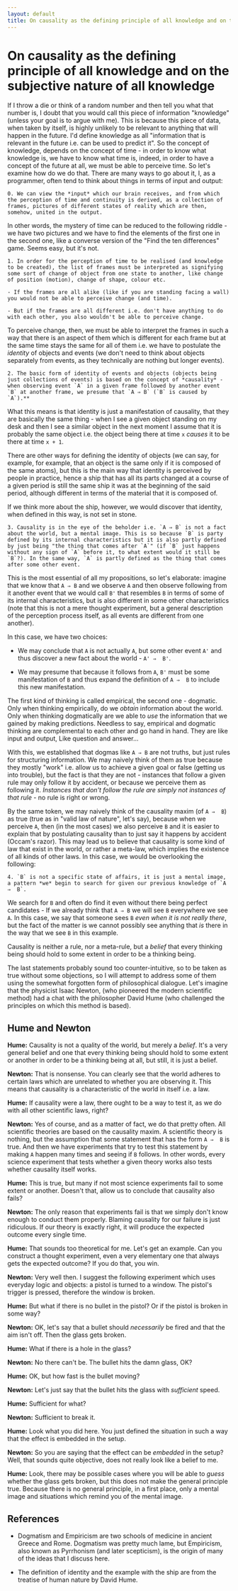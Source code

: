 ```yaml
---
layout: default
title: On causality as the defining principle of all knowledge and on the subjective nature of all knowledge
---
```


On causality as the defining principle of all knowledge and on the subjective nature of all knowledge
===

If I throw a die or think of a random number and then tell you what that number is, I doubt that you would call this piece of information "knowledge" (unless your goal is to argue with me). This is because this piece of data, when taken by itself, is highly unlikely to be relevant to anything that will happen in the future. I'd define knowledge as all "information that is relevant in the future i.e. can be used to predict it". So the concept of knowledge, depends on the concept of time - in order to know what knowledge is, we have to know what time is, indeed, in order to have a concept of the future at all, we must be able to perceive time. So let's examine how do we do that. There are many ways to go about it, I, as a programmer, often tend to think about things in terms of input and output:

```
0. We can view the *input* which our brain receives, and from which the perception of time and continuity is derived, as a collection of frames, pictures of different states of reality which are then, somehow, united in the output. 
```

In other words, the mystery of time can be reduced to the following riddle  - we have two pictures and we have to find the elements of the first one in the second one, like a converse version of the "Find the ten differences" game. 
 Seems easy, but it's not.

```
1. In order for the perception of time to be realised (and knowledge to be created), the list of frames must be interpreted as signifying some sort of change of object from one state to another, like change of position (motion), change of shape, colour etc.

- If the frames are all alike (like if you are standing facing a wall) you would not be able to perceive change (and time). 

- But if the frames are all different i.e. don't have anything to do with each other, you also wouldn't be able to perceive change. 

```
To perceive change, then, we must be able to interpret the frames in such a way that there is an aspect of them which is different for each frame but at the same time stays the same for all of them i.e. we have to postulate the *identity* of objects and events (we don't need to think about objects separately from events, as they technically are nothing but longer events).

```
2. The basic form of identity of events and objects (objects being just collections of events) is based on the concept of *causality* - when observing event `A` in a given frame followed by another event `B` at another frame, we presume that `A ⇒ B` (`B` is caused by `A`).**
```

What this means is that identity is just a manifestation of causality, that they are basically the same thing - when I see a given object standing on my desk and then I see a similar object in the next moment I assume that it is probably the same object i.e. the object being there at time `x` *causes* it to be there at time `x + 1`. 

There are other ways for defining the identity of objects (we can say, for example, for example, that an object is the same only if it is composed of the same atoms), but this is the main way that identity is perceived by people in practice, hence a ship that has all its parts changed at a course of a given period is still the same ship it was at the beginning of the said period, although different in terms of the material that it is composed of.

If we think more about the ship, however, we would discover that identity, when defined in this way, is not set in stone.

```
3. Causality is in the eye of the beholder i.e. `A ⇒ B` is not a fact about the world, but a mental image. This is so because `B` is party defined by its internal characteristics but it is also partly defined by just being "the thing that comes after `A`" (if `B` just happens without any sign of `A` before it, to what extent would it still be `B`?). In the same way, `A` is partly defined as the thing that comes after some other event.
```

This is the most essential of all my propositions, so let's elaborate: imagine that we know that `A ⇒ B` and we observe `A` and then observe following from it another event that we would call `B'` that resembles `B` in terms of some of its internal characteristics, but is also different in some other characteristics (note that this is not a mere thought experiment, but a general description of the perception process itself, as all events are different from one another). 

In this case, we have two choices:

- We may conclude that `A` is not actually `A`, but some other event `A'` and thus discover a new fact about the world - `A' ⇒  B'`.

- We may presume that because it follows from `A`, `B'` must be some manifestation of `B` and thus expand the definition of `A ⇒  B` to include this new manifestation.

The first kind of thinking is called empirical, the second one - dogmatic. Only when thinking empirically, do we *obtain* information about the world. Only when thinking dogmatically are we able to *use* the information that we gained by making predictions. Needless to say, empirical and dogmatic thinking are complemental to each other and go hand in hand. They are like input and output, Like question and answer...

With this, we established that dogmas like `A ⇒ B` are not truths, but just rules for structuring information. We may naively think of them as true because they mostly "work" i.e. allow us to achieve a given goal or false (getting us into trouble), but the fact is that they are not - instances that follow a given rule may only follow it by accident, or because we perceive them as following it. *Instances that don't follow the rule are simply not instances of that rule* - no rule is right or wrong.  

By the same token, we may naively think of the causality maxim (of `A ⇒  B`) as true (true as in "valid law of nature", let's say), because when we perceive `A`, then (in the most cases) we also perceive `B` and it is easier to explain that by postulating causality than to just say it happens by accident (Occam's razor). This may lead us to believe that causality is some kind of law that exist in the world, or rather a meta-law, which implies the existence of all kinds of other laws. In this case, we would be overlooking the following:

```
4. `B` is not a specific state of affairs, it is just a mental image, a pattern *we* begin to search for given our previous knowledge of `A ⇒  B`.
```

We search for `B` and often do find it even without there being perfect candidates - If we already think that `A ⇒ B` we will see `B` everywhere we see `A`. In this case, we say that someone sees `B` *even when it is not really there*, but the fact of the matter is we cannot possibly see anything that *is* there in the way that we see `B` in this example. 

Causality is neither a rule, nor a meta-rule, but a *belief* that every thinking being should hold to some extent in order to be a thinking being. 

The last statements probably sound too counter-intuitive, so to be taken as true without some objections, so I will attempt to address some of them using the somewhat forgotten form of philosophical dialogue. Let's imagine that the physicist Isaac Newton, (who pioneered the modern scientific method) had a chat with the philosopher David Hume (who challenged the principles on which this method is based).

Hume and Newton
---

**Hume:** Causality is not a quality of the world, but merely a *belief*. It's a very general belief and one that every thinking being should hold to some extent or another in order to be a thinking being at all, but still, it is just a belief.

**Newton:** That is nonsense. You can clearly see that the world adheres to certain laws which are unrelated to whether you are observing it. This means that causality is a characteristic of the world in itself i.e. a law.

**Hume:** If causality were a law, there ought to be a way to test it, as we do with all other scientific laws, right? 

**Newton:** Yes of course, and as a matter of fact, we do that pretty often. All scientific theories are based on the causality maxim. A scientific theory is nothing, but the assumption that some statement that has the form `A ⇒  B` is true. And then we have experiments that try to test this statement by making `A` happen many times and seeing if `B` follows. In other words, every science experiment that tests whether a given theory works also tests whether causality itself works.

**Hume:** This is true, but many if not most science experiments fail to some extent or another. Doesn't that, allow us to conclude that causality also fails?

**Newton:** The only reason that experiments fail is that we simply don't know enough to conduct them properly. Blaming causality for our failure is just ridiculous. If our theory is exactly right, it will produce the expected outcome every single time.

**Hume:** That sounds too theoretical for me. Let's get an example. Can you construct a thought experiment, even a very elementary one that always gets the expected outcome? If you do that, you win.

**Newton:** Very well then. I suggest the following experiment which uses everyday logic and objects: a pistol is turned to a window. The pistol's trigger is pressed, therefore the window is broken.

**Hume:** But what if there is no bullet in the pistol? Or if the pistol is broken in some way? 

**Newton:** OK, let's say that a bullet should *necessarily* be fired and that the aim isn't off. Then the glass gets broken.

**Hume:** What if there is a hole in the glass? 

**Newton:** No there can't be. The bullet hits the damn glass, OK?

**Hume:** OK, but how fast is the bullet moving?

**Newton:** Let's just say that the bullet hits the glass with *sufficient* speed. 

**Hume:** Sufficient for what? 

**Newton:** Sufficient to break it.

**Hume:** Look what you did here. You just defined the situation in such a way that the effect is embedded in the setup.

**Newton:** So you are saying that the effect can be *embedded* in the setup? Well, that sounds quite objective, does not really look like a belief to me.

**Hume:** Look, there may be possible cases where you will be able to *guess* whether the glass gets broken, but this does not make the general principle true. Because there is no general principle, in a first place, only a mental image and situations which remind you of the mental image. 


References
---

- Dogmatism and Empiricism are two schools of medicine in ancient Greece and Rome. Dogmatism was pretty much lame, but Empiricism, also known as Pyrrhonism (and later scepticism), is the origin of many of the ideas that I discuss here.

- The definition of identity and the example with the ship are from the treatise of human nature by David Hume.
